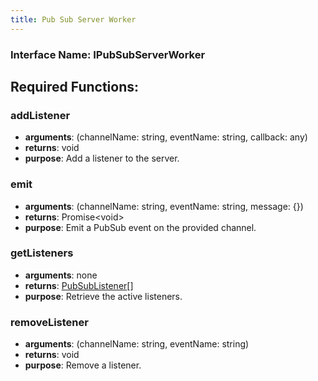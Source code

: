 ```yaml
---
title: Pub Sub Server Worker
---
```


### Interface Name: IPubSubServerWorker

## Required Functions:

### addListener

-   <strong>arguments</strong>: (channelName: string, eventName: string, callback: any)
-   <strong>returns</strong>: void
-   <strong>purpose</strong>: Add a listener to the server.

### emit

-   <strong>arguments</strong>: (channelName: string, eventName: string, message: &#123;&#125;)
-   <strong>returns</strong>: Promise&lt;void&gt;
-   <strong>purpose</strong>: Emit a PubSub event on the provided channel.

### getListeners

-   <strong>arguments</strong>: none
-   <strong>returns</strong>: <a href="../models/pub-sub-listener">PubSubListener</a>[]
-   <strong>purpose</strong>: Retrieve the active listeners.

### removeListener

-   <strong>arguments</strong>: (channelName: string, eventName: string)
-   <strong>returns</strong>: void
-   <strong>purpose</strong>: Remove a listener.
